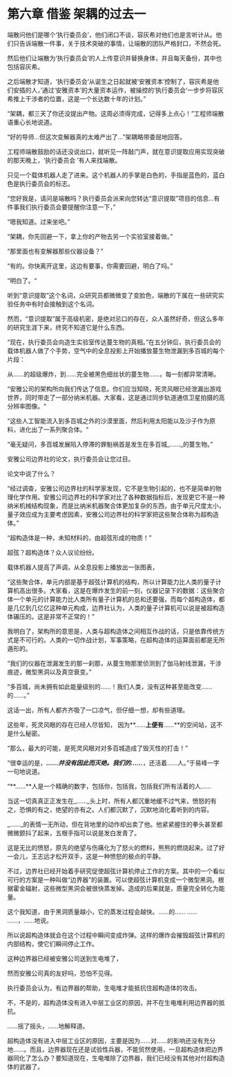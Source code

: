 # 第六章 借鉴 架耦的过去一

端散问他们是哪个‘执行委员会’，他们闭口不谈，容灰希对他们也是言听计从。他们只告诉端散一件事，关于技术突破的事情，让端散的团队严格封口，不然会死。

然后他们让端散为‘执行委员会’的人上传意识并替换身体，并且每天备份，其中也包括容灰希。

之后端散才知道，‘执行委员会‘从诞生之日起就被‘安雅资本’控制了，容灰希是他们安插的人，’通过‘安雅资本’的大量资本运作，被操控的‘执行委员会‘一步步将容灰希推上干涉者的位置，这是一个长达数十年的计划。”

“架耦，都三天了你还没提出产物。这周必须得完成，记得多上点心！”工程师端散语重心长地说道。

“好的导师...但这次变解器真的太难产出了...”架耦略带委屈地回答。

工程师端散鼓励的话还没说出口，就听见一阵敲门声，就在意识提取应用实现突破的那天晚上，‘执行委员会 ’有人来找端散。

只见一个载体机器人走了进来。这个机器人的手掌是白色的，手指是蓝色的，蓝白色是执行委员会的标志。

“您好我是，请问是端散吗？执行委员会派来向您转达“意识提取”项目的信息...有件事我们执行委员会要提醒你注意一下，”

“嗯我知道。过来坐吧。”

“架耦，你先回避一下，拿上你的产物去另一个实验室接着做。”

“那里面也有变解器那些仪器设备？”

“有的。你快离开这里，这边有要事，你需要回避，明白了吗。”

“明白了。“

听到“意识提取”这个名词，众研究员都微微变了变脸色，端散的下属在一些研究实验任务中有时会接触到这个名词。

然而，“意识提取”属于高级机密，是绝对忌口的存在，众人虽然好奇，但这么多年的研究生涯下来，终究不知道它是什么东西。

“现在，执行委员会向造生实验室传达蔓生物的真相。”在五分钟后，执行委员会的载体机器人做了个手势，空气中的全息投影上开始播放蔓生物泄漏到多百城的每个片段：

从……的超级爆炸，到……完全被黑色细丝状的蔓生物……，每一刻都异常清晰。

“安雅公司的架构所向我们传达了信息。你们应当知晓，死灵风眼已经泄漏出游戏世界，同时带走了一部分纳米机器。大家看，这是通过同步轨道通信卫星拍摄的高分辨率图像。“

“这些人工智能流入到多百城之外的沙漠里面，然后利用太阳能以及沙子作为原料，进化出了一系列聚合体。“

“毫无疑问，多百城发展陷入停滞的罪魁祸首是发生在多百城_……_的蔓生物。”

安雅公司边界社的论文，执行委员会让您过目。

论文中说了什么？

“经过调查，安雅公司边界社的科学家发现，它不是生物引起的，也不是简单的物理化学作用。安雅公司边界社的科学家对比了各种数据指标后，发现更它不是一种纳米机械结构现象，而是比纳米机器聚合体更加复杂的东西，由于单元尺度太小，量子效应成为主要考虑因素，安雅公司边界社的科学家把这些聚合体称为超构造体。”

“超构造体是一种，未知材料的，由超弦形成的物质！”

超弦？超构造体？众人议论纷纷。

载体机器人提高了声调，从全息投影上播放出一张图表，

“这些聚合体，单元内部是基于超弦计算机的结构，所以计算能力比人类的量子计算机高出很多。大家看，这是在爆炸发生的前一刻，仪器记录下的数据：这些聚合体一个单元的计算能力比人类所有量子计算机的总和还要强，而每个超构造体，都是几亿到几亿亿这种单元构成，边界社认为，人类的量子计算机可以说是被超构造体碾压的。这是非常不正常的！”

我明白了，架构所的意思是，人类与超构造体之间相互作战的话，只是依靠传统方式是不可行的。人类的一切作战计划，军事策略，在超构造体的运算面前都是无所遁形的。

“我们的仪器在泄漏发生的那一刹那，从蔓生物那里侦测到了伽马射线泄漏，干涉痕迹，微型黑洞以及真空衰变。”

“多百城，尚未拥有如此能量级别的……！我们人类，没有这种甚至能改变……的……。”

这话一出，所有人都齐齐吸了一口凉气，但仔细一想，却有些道理。

这些年，死灵风眼的存在已经人尽皆知， 因为**……**上便有**……**的空间站，这不是什么秘密。

“那么，最大的可能，是死灵风眼对对多百城造成了毁灭性的打击！”

“很幸运的是，_**……并没有因此而灭绝。我们的……**_，还活着……人。”于易峰一字一句地说道。

“**……**人是一个精确的数字，包括你，包括我，包括我们所有活着的人……

当这一切真真正正发生在_……_头上时，所有人都沉重地缓不过气来，愤怒的有之，恐惧的有之，绝望的亦有之。人们都沉默了，沉默地消化着听到的内容。

_……_的表情一无所动，但在背地里的动作却出卖了他。他紧紧握住的拳头甚至都微微颤抖了起来，五根手指可以说是发白发青了。

这是无比的愤怒，原先的绝望与伤痛化为了怒火的燃料，熊熊的燃烧起来。过了好一会儿，王志远才松开双手，这是一种愤怒的极点的平静。

不过，边界社已经开始着手研究促使超弦计算机停止工作的方案。其中的一个看似可行的方案是一种叫做“边界器”的装置。可以使超弦计算机变成一个微型黑洞。根据霍金辐射，这些微型黑洞会被很快蒸发掉。造成的后果就是，质量完全转化为能量。

这个我知道，由于黑洞质量越小，它的蒸发过程会越快。……的…… …… ……，……地说。

所以说超构造体就会在这个过程中瞬间变成炸弹。这样的爆炸会摧毁超弦计算机的内部结构，使它们瞬间停止工作。

这种边界器已经被安雅公司送到生电堆了，

然而安雅公司真的友好吗，恐怕不见得。

执行委员会认为，有边界器的帮助，生电堆才能抵抗住超构造体的攻击。

不，不是的，超构造体没有进入中层工业区的原因，并不在生电堆利用边界器的抵抗。

……摇了摇头，……地解释道。

超构造体没有进入中层工业区的原因，主要是因为……对……的影响还没有充分地……。而且，边界器现在还是试验性兵器，不能贸然使用，一旦超构造体把边界器同化了怎么办？要知道现在，生电堆除了边界器，我们已经没有其他对付超构造体的武器了。

